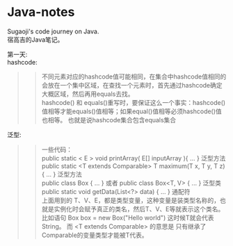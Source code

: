 # Java-notes
Sugaoji's code journey on Java.  
宿高吉的Java笔记。  

第一天:  
hashcode:  
   >>不同元素对应的hashcode值可能相同，在集合中hashcode值相同的会放在一个集中区域，在查找一个元素时，首先通过hashcode确定大概区域，然后再用equals去找。  
   >>hashcode() 和 equals()重写时，要保证这么一个事实：hashcode()值相等才能equals()值相等；如果equal()值相等必须hashcode()值也相等。 也就是说hashcode集合包含equals集合
   
泛型:  
   >>一些代码：  
   >>public static < E > void printArray( E[] inputArray ){ ... } 泛型方法  
   >>public static <T extends Comparable<T>> T maximum(T x, T y, T z){ ... } 泛型方法  
   >>public class Box<T> { ... } 或者 public class Box<T, V> { ... } 泛型类  
   >>public static void getData(List<?> data) { ... } 通配符  
   >>上面用到的 T、V、E，都是类型变量，这种变量是装类型名称的，也就是实例化时会赋予真正的类名，然后T、V、E等就表示这个类名。比如语句 Box <String> box = new Box("Hello world") 这时候T就会代表String。 而 <T extends Comparable<T>> 的意思是 只有继承了 Comparable的变量类型才能被T代表。  
   
   
   
